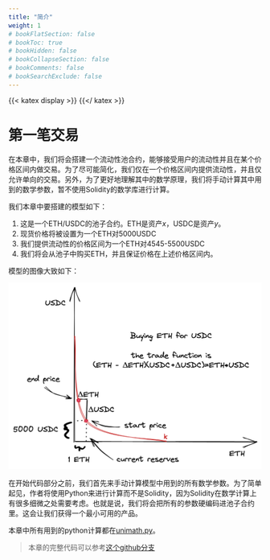 ```yaml
---
title: "简介"
weight: 1
# bookFlatSection: false
# bookToc: true
# bookHidden: false
# bookCollapseSection: false
# bookComments: false
# bookSearchExclude: false
---
```


{{< katex display >}} {{</ katex >}}

# 第一笔交易

在本章中，我们将会搭建一个流动性池合约，能够接受用户的流动性并且在某个价格区间内做交易。为了尽可能简化，我们仅在一个价格区间内提供流动性，并且仅允许单向的交易。另外，为了更好地理解其中的数学原理，我们将手动计算其中用到的数学参数，暂不使用Solidity的数学库进行计算。

我们本章中要搭建的模型如下：
1. 这是一个ETH/USDC的池子合约。ETH是资产$x$，USDC是资产$y$。
2. 现货价格将被设置为一个ETH对5000USDC
3. 我们提供流动性的价格区间为一个ETH对4545-5500USDC
4. 我们将会从池子中购买ETH，并且保证价格在上述价格区间内。

模型的图像大致如下：


![Buy ETH for USDC visualization](/images/milestone_1/buy_eth_model.png)



在开始代码部分之前，我们首先来手动计算模型中用到的所有数学参数。为了简单起见，作者将使用Python来进行计算而不是Solidity，因为Solidity在数学计算上有很多细微之处需要考虑。也就是说，我们将会把所有的参数硬编码进池子合约里。这会让我们获得一个最小可用的产品。

本章中所有用到的python计算都在[unimath.py](https://github.com/Jeiwan/uniswapv3-code/blob/main/unimath.py)。

> 本章的完整代码可以参考[这个github分支](https://github.com/Jeiwan/uniswapv3-code/tree/milestone_1)

